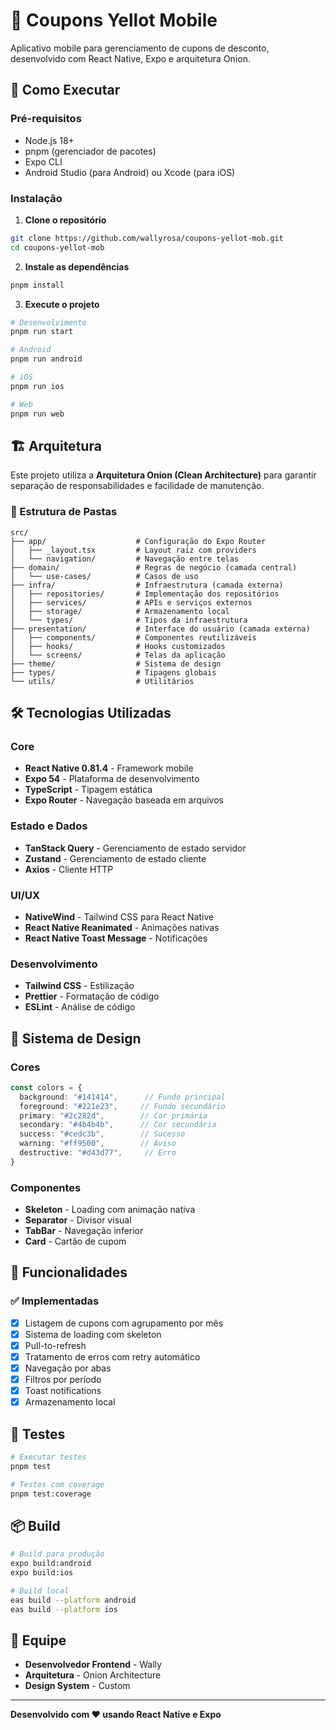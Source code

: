 # 🎫 Coupons Yellot Mobile

Aplicativo mobile para gerenciamento de cupons de desconto, desenvolvido com React Native, Expo e arquitetura Onion.

## 🚀 Como Executar

### Pré-requisitos
- Node.js 18+ 
- pnpm (gerenciador de pacotes)
- Expo CLI
- Android Studio (para Android) ou Xcode (para iOS)

### Instalação

1. **Clone o repositório**
```bash
git clone https://github.com/wallyrosa/coupons-yellot-mob.git
cd coupons-yellot-mob
```

2. **Instale as dependências**
```bash
pnpm install
```

3. **Execute o projeto**
```bash
# Desenvolvimento
pnpm run start

# Android
pnpm run android

# iOS  
pnpm run ios

# Web
pnpm run web
```

## 🏗️ Arquitetura

Este projeto utiliza a **Arquitetura Onion (Clean Architecture)** para garantir separação de responsabilidades e facilidade de manutenção.

### 📁 Estrutura de Pastas

```
src/
├── app/                    # Configuração do Expo Router
│   ├── _layout.tsx         # Layout raiz com providers
│   └── navigation/         # Navegação entre telas
├── domain/                 # Regras de negócio (camada central)
│   └── use-cases/          # Casos de uso
├── infra/                  # Infraestrutura (camada externa)
│   ├── repositories/       # Implementação dos repositórios
│   ├── services/           # APIs e serviços externos
│   ├── storage/            # Armazenamento local
│   └── types/              # Tipos da infraestrutura
├── presentation/           # Interface do usuário (camada externa)
│   ├── components/         # Componentes reutilizáveis
│   ├── hooks/              # Hooks customizados
│   └── screens/            # Telas da aplicação
├── theme/                  # Sistema de design
├── types/                  # Tipagens globais
└── utils/                  # Utilitários
```

## 🛠️ Tecnologias Utilizadas

### Core
- **React Native 0.81.4** - Framework mobile
- **Expo 54** - Plataforma de desenvolvimento
- **TypeScript** - Tipagem estática
- **Expo Router** - Navegação baseada em arquivos

### Estado e Dados
- **TanStack Query** - Gerenciamento de estado servidor
- **Zustand** - Gerenciamento de estado cliente
- **Axios** - Cliente HTTP

### UI/UX
- **NativeWind** - Tailwind CSS para React Native
- **React Native Reanimated** - Animações nativas
- **React Native Toast Message** - Notificações

### Desenvolvimento
- **Tailwind CSS** - Estilização
- **Prettier** - Formatação de código
- **ESLint** - Análise de código

## 🎨 Sistema de Design

### Cores
```typescript
const colors = {
  background: "#141414",      // Fundo principal
  foreground: "#221e23",     // Fundo secundário
  primary: "#2c282d",        // Cor primária
  secondary: "#4b4b4b",      // Cor secundária
  success: "#cedc3b",        // Sucesso
  warning: "#ff9500",        // Aviso
  destructive: "#d43d77",     // Erro
}
```

### Componentes
- **Skeleton** - Loading com animação nativa
- **Separator** - Divisor visual
- **TabBar** - Navegação inferior
- **Card** - Cartão de cupom

## 📱 Funcionalidades

### ✅ Implementadas
- [x] Listagem de cupons com agrupamento por mês
- [x] Sistema de loading com skeleton
- [x] Pull-to-refresh
- [x] Tratamento de erros com retry automático
- [x] Navegação por abas
- [x] Filtros por período
- [x] Toast notifications
- [x] Armazenamento local

## 🧪 Testes

```bash
# Executar testes
pnpm test

# Testes com coverage
pnpm test:coverage
```

## 📦 Build

```bash
# Build para produção
expo build:android
expo build:ios

# Build local
eas build --platform android
eas build --platform ios
```

## 👥 Equipe

- **Desenvolvedor Frontend** - Wally
- **Arquitetura** - Onion Architecture
- **Design System** - Custom

---

**Desenvolvido com ❤️ usando React Native e Expo**

